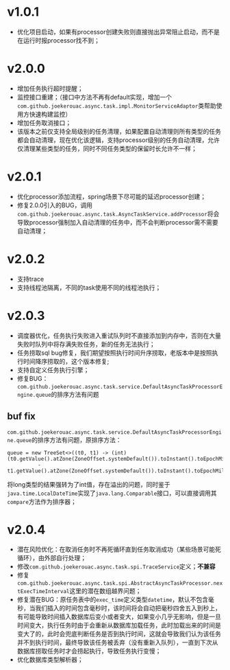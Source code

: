 # v1.0.1
- 优化项目启动，如果有processor创建失败则直接抛出异常阻止启动，而不是在运行时报processor找不到；

# v2.0.0
- 增加任务执行超时提醒；
- 监控接口重建；（接口中方法不再有default实现，增加一个`com.github.joekerouac.async.task.impl.MonitorServiceAdaptor`类帮助使用方快速构建监控）
- 增加任务取消接口；
- 该版本之前仅支持全局级别的任务清理，如果配置自动清理则所有类型的任务都会自动清理，现在优化该逻辑，支持processor级别的任务自动清理，允许仅清理某些类型的任务，同时不同任务类型的保留时长允许不一样；

# v2.0.1
- 优化processor添加流程，spring场景下尽可能的延迟processor创建；
- 修复2.0.0引入的BUG，调用`com.github.joekerouac.async.task.AsyncTaskService.addProcessor`将会导致processor强制加入自动清理的任务中，而不会判断processor需不需要自动清理；

# v2.0.2
- 支持trace
- 支持线程池隔离，不同的task使用不同的线程池执行；


# v2.0.3
- 调度器优化，任务执行失败进入重试队列时不直接添加到内存中，否则在大量失败时队列中将存满失败任务，新的任务无法执行；
- 任务捞取sql bug修复，我们期望按照执行时间升序捞取，老版本中是按照执行时间降序捞取的，这个版本修复;
- 支持自定义任务执行引擎；
- 修复BUG：`com.github.joekerouac.async.task.service.DefaultAsyncTaskProcessorEngine.queue`的排序方法有问题

## buf fix
`com.github.joekerouac.async.task.service.DefaultAsyncTaskProcessorEngine.queue`的排序方法有问题，原排序方法：

```
queue = new TreeSet<>((t0, t1) -> (int)(t0.getValue().atZone(ZoneOffset.systemDefault()).toInstant().toEpochMilli()
          - t1.getValue().atZone(ZoneOffset.systemDefault()).toInstant().toEpochMilli()));
```

将long类型的结果强转为了int值，存在溢出的问题，同时鉴于`java.time.LocalDateTime`实现了`java.lang.Comparable`接口，可以直接调用其`compare`方法作为排序器；

# v2.0.4
- 潜在风险优化：在取消任务时不再死循环直到任务取消成功（某些场景可能死循环），由外部自行处理；
- 修改`com.github.joekerouac.async.task.spi.TraceService`定义；**不兼容**
- 修复`com.github.joekerouac.async.task.spi.AbstractAsyncTaskProcessor.nextExecTimeInterval`这里的潜在数组越界问题；
- 修复潜在BUG：原任务表中的`exec_time`定义类型`datetime`，默认不包含毫秒，当我们插入的时间包含毫秒时，该时间将会自动把毫秒四舍五入到秒上，有可能导致时间插入数据库后变小或者变大，如果变小几乎无影响，但是一旦时间变大，执行任务时由于会重新从数据库加载任务，此时加载出来的时间是变大了的，此时会兜底判断任务是否到执行时间，这就会导致我们认为该任务并不到执行时间，最终导致该任务被丢弃（没有重新入队列），一直到下次从数据库捞取任务时才会捞起执行，导致任务执行变慢；
- 优化数据库类型解析器；

